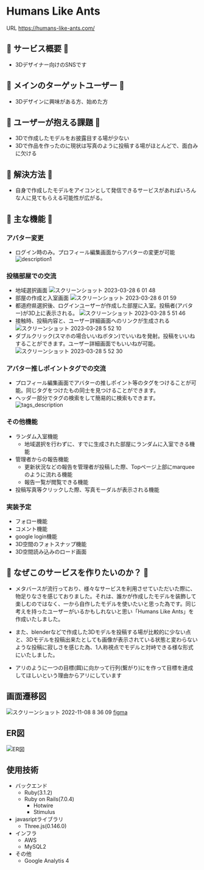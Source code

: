 # Humans Like Ants

URL
https://humans-like-ants.com/

## 🐜 サービス概要 🐜
- 3Dデザイナー向けのSNSです

## 🐜 メインのターゲットユーザー 🐜
- 3Dデザインに興味がある方、始めた方

## 🐜 ユーザーが抱える課題 🐜
- 3Dで作成したモデルをお披露目する場が少ない
- 3Dで作品を作ったのに現状は写真のように投稿する場がほとんどで、面白みに欠ける

## 🐜 解決方法 🐜
- 自身で作成したモデルをアイコンとして発信できるサービスがあればいろんな人に見てもらえる可能性が広がる。

## 🐜 主な機能 🐜

### アバター変更
- ログイン時のみ。プロフィール編集画面からアバターの変更が可能
![description1](https://user-images.githubusercontent.com/89014751/228064675-8f8cf23b-66ac-48b4-9459-72c84c42c9d1.png)

### 投稿部屋での交流
- 地域選択画面
![スクリーンショット 2023-03-28 6 01 48](https://user-images.githubusercontent.com/89014751/228065925-a55a8d03-bb29-4528-86ce-4a57957ace95.png)
- 部屋の作成と入室画面
![スクリーンショット 2023-03-28 6 01 59](https://user-images.githubusercontent.com/89014751/228065920-26422350-d4df-4d3d-aa85-b0dbf174a400.png)
- 都道府県選択後、ログインユーザーが作成した部屋に入室。投稿者(アバター)が3D上に表示される。
![スクリーンショット 2023-03-28 5 51 46](https://user-images.githubusercontent.com/89014751/228064608-8ca041b3-95c6-4817-9866-5a86b692b95a.png)
- 接触時、投稿内容と、ユーザー詳細画面へのリンクが生成される
![スクリーンショット 2023-03-28 5 52 10](https://user-images.githubusercontent.com/89014751/228064625-a1b6a64c-11c3-4c98-b06e-4669676c9a24.png)
- ダブルクリック(スマホの場合いいねボタン)でいいねを発射。投稿をいいねすることができます。ユーザー詳細画面でもいいねが可能。
![スクリーンショット 2023-03-28 5 52 30](https://user-images.githubusercontent.com/89014751/228064632-3ccfb290-fc6d-4308-a544-91335a8bec77.png)

### アバター推しポイントタグでの交流
- プロフィール編集画面でアバターの推しポイント等のタグをつけることが可能。同じタグをつけたもの同士を見つけることができます。
- ヘッダー部分でタグの検索をして簡易的に検索もできます。
![tags_description](https://user-images.githubusercontent.com/89014751/228070002-feb543dc-ee14-412f-8f2a-1502443af43c.png)

### その他機能
- ランダム入室機能
  - 地域選択を行わずに、すでに生成された部屋にランダムに入室できる機能
- 管理者からの報告機能
  - 更新状況などの報告を管理者が投稿した際、Topページ上部にmarqueeのように流れる機能
  - 報告一覧が閲覧できる機能
- 投稿写真等クリックした際、写真モーダルが表示される機能

### 実装予定
- フォロー機能
- コメント機能
- google login機能
- 3D空間のフォトスナップ機能
- 3D空間読み込みのロード画面

## 🐜 なぜこのサービスを作りたいのか？ 🐜
- メタバースが流行っており、様々なサービスを利用させていただいた際に、物足りなさを感じておりました。それは、誰かが作成したモデルを装飾して楽しむのではなく、一から自作したモデルを使いたいと思った為です。同じ考えを持ったユーザーがいるかもしれないと思い「Humans Like Ants」を作成いたしました。
- また、blenderなどで作成した3Dモデルを投稿する場が比較的に少ない点と、3Dモデルを投稿出来たとしても画像が表示されている状態と変わらないような投稿に寂しさを感じた為、1人称視点でモデルと対峙できる様な形式にいたしました。

- アリのように一つの目標(餌)に向かって行列(繋がり)にを作って目標を達成してほしいという理由からアリにしています

## 画面遷移図
![スクリーンショット 2022-11-08 8 36 09](https://user-images.githubusercontent.com/89014751/200830371-d06c4909-9c6d-44dd-8765-ee49f3bde50a.png)
[figma](https://www.figma.com/file/H14i8wenDR4Jobtjkjgiol/Humans-Like-Ants?node-id=0%3A1)

## ER図
![ER図](https://user-images.githubusercontent.com/89014751/201778223-e8d932a0-3791-4375-a5c2-cbe0236c2083.png)

## 使用技術
- バックエンド
  - Ruby(3.1.2)
  - Ruby on Rails(7.0.4)
    - Hotwire
    - Stimulus
- javasriptライブラリ
  - Three.js(0.146.0)
- インフラ
  - AWS
  - MySQL2
- その他
  - Google Analytis 4
